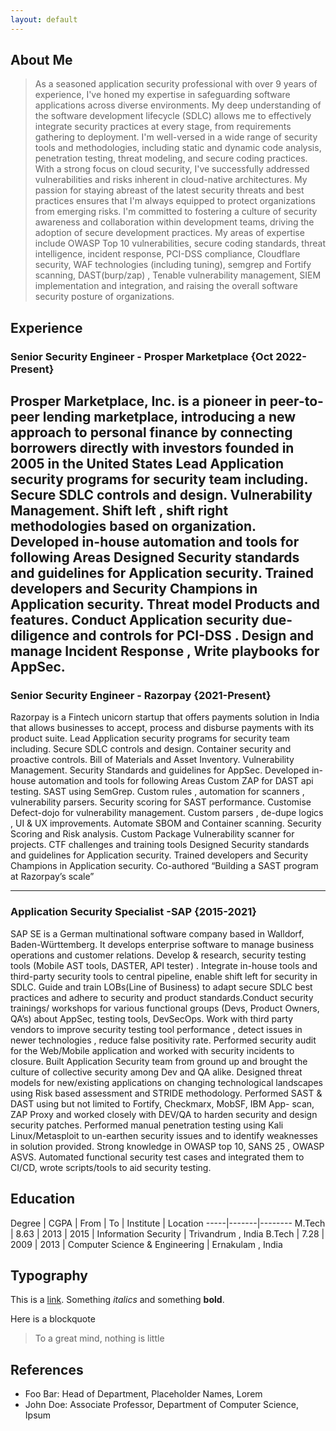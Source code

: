 ```yaml
---
layout: default
---
```


## About Me

<!--<img class="profile-picture" src="sherlock.jpg">-->

> As a seasoned application security professional with over 9 years of experience, I've honed my expertise in safeguarding software applications across diverse environments. My deep understanding of the software development lifecycle (SDLC) allows me to effectively integrate security practices at every stage, from requirements gathering to deployment. I'm well-versed in a wide range of security tools and methodologies, including static and dynamic code analysis, penetration testing, threat modeling, and secure coding practices. With a strong focus on cloud security, I've successfully addressed vulnerabilities and risks inherent in cloud-native architectures. My passion for staying abreast of the latest security threats and best practices ensures that I'm always equipped to protect organizations from emerging risks. I'm committed to fostering a culture of security awareness and collaboration within development teams, driving the adoption of secure development practices. My areas of expertise include OWASP Top 10 vulnerabilities, secure coding standards, threat intelligence, incident response, PCI-DSS compliance, Cloudflare security, WAF technologies (including tuning), semgrep and Fortify scanning, DAST(burp/zap) , Tenable vulnerability management, SIEM implementation and integration, and raising the overall software security posture of organizations.

## Experience

### Senior Security Engineer - Prosper Marketplace {Oct 2022-Present}
Prosper Marketplace, Inc. is a pioneer in peer-to-peer lending marketplace, introducing a new approach to personal finance by connecting borrowers directly with investors founded in 2005 in the United States
Lead Application security programs for security team including.
Secure SDLC controls and design.
Vulnerability Management.
Shift left , shift right methodologies based on organization.
Developed in-house automation and tools for following Areas
Designed Security standards and guidelines for Application security.
Trained developers and Security Champions in Application security.
Threat model Products and features.
Conduct Application security due-diligence and controls for PCI-DSS .
 Design and manage Incident Response , Write playbooks for AppSec. 
---
 ### Senior Security Engineer - Razorpay {2021-Present}
Razorpay is a Fintech unicorn startup that offers payments solution in India that allows businesses to accept, process and disburse payments with its product suite.
Lead Application security programs for security team including.
Secure SDLC controls and design.
Container security and proactive controls.
Bill of Materials and Asset Inventory.
Vulnerability Management.
Security Standards and guidelines for AppSec.
Developed in-house automation and tools for following Areas
Custom ZAP for DAST api testing.
SAST using SemGrep.
Custom rules , automation for scanners , vulnerability parsers.
Security scoring for SAST performance.
Customise Defect-dojo for vulnerability management.
Custom parsers , de-dupe logics , UI & UX improvements.
Automate SBOM and Container scanning.
Security Scoring and Risk analysis.
Custom Package Vulnerability scanner for projects.
CTF challenges and training tools
Designed Security standards and guidelines for Application security.
Trained developers and Security Champions in Application security.
Co-authored “Building a SAST program at Razorpay’s scale”

---
### Application Security Specialist -SAP {2015-2021}
SAP SE is a German multinational software company based in Walldorf, Baden-Württemberg. It develops enterprise software to manage business operations and customer relations.
Develop & research, security testing tools (Mobile AST tools, DASTER, API tester) . 
Integrate in-house tools and third-party security tools to central pipeline, enable shift left for security in SDLC. 
Guide and train LOBs(Line of Business) to adapt secure SDLC best practices and adhere to security and product standards.Conduct security trainings/ workshops for various functional groups (Devs, Product Owners, QA’s) about AppSec, testing tools, DevSecOps.
Work with third party vendors to improve security testing tool performance , detect issues in newer technologies , reduce false positivity rate.
Performed security audit for the Web/Mobile application and worked with security incidents to closure. 
Built Application Security team from ground up and brought the culture of collective security among Dev and QA alike.
Designed threat models for new/existing applications on changing technological landscapes using Risk based assessment and STRIDE methodology. 
Performed SAST & DAST using but not limited to Fortify, Checkmarx, MobSF, IBM App- scan, ZAP Proxy and worked closely with DEV/QA to harden security and design security patches. 
Performed manual penetration testing using Kali Linux/Metasploit to un-earthen security issues and to identify weaknesses in solution provided. Strong knowledge in OWASP top 10, SANS 25 , OWASP ASVS.
Automated functional security test cases and integrated them to CI/CD, wrote scripts/tools to aid security testing.

## Education

Degree | CGPA | From | To | Institute | Location
-----|-------|--------
M.Tech | 8.63 | 2013 | 2015 | Information Security | Trivandrum , India 
B.Tech | 7.28 | 2009 | 2013 | Computer Science & Engineering | Ernakulam , India


## Typography

This is a [link](http://google.com). Something *italics* and something **bold**.


Here is a blockquote

> To a great mind, nothing is little

## References

* Foo Bar: Head of Department, Placeholder Names, Lorem
* John Doe: Associate Professor, Department of Computer Science, Ipsum
